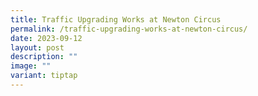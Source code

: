 ```yaml
---
title: Traffic Upgrading Works at Newton Circus
permalink: /traffic-upgrading-works-at-newton-circus/
date: 2023-09-12
layout: post
description: ""
image: ""
variant: tiptap
---
```

